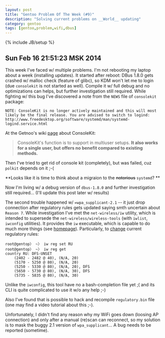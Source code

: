 ```yaml
---
layout: post
title: "Gentoo Problem Of The Week (#9)"
description: "Solving current problems on __World__ updating"
category: gentoo
tags: [gentoo,problem,wifi,dbus]
---
```

{% include JB/setup %}

Sun Feb 16 21:51:23 MSK 2014
----------------------------

This week I've faced w/ multiple problems. I'm not rebooting my laptop about a week (installing updates).
It started after reboot: DBus 1.8.0 gets crashed w/ malloc check (feature of glibc), so KDM won't let me to login
(due `consolekit` is not started as well). Compile it w/ full debug and no optimizations can helps, but further
investigation still required. While fighting w/ this bug I've discovered a note from the `NEWS` file of
`consolekit` package:

    NOTE: ConsoleKit is no longer actively maintained and this will most
    likely be the final release. You are advised to switch to logind:
    http://www.freedesktop.org/software/systemd/man/systemd-logind.service.html

At the Getnoo's wiki [page](http://wiki.gentoo.org/wiki/ConsoleKit) about ConsoleKit:

<blockquote>
ConsoleKit's function is to support in multiuser setups. 
<strong>It also works for a single user, but offers no benefit compared to existing methods.</strong>
</blockquote>

Then I've tried to get rid of console kit (completely), but was failed, cuz `polkit` depends on it ;-(

**Looks like it is time to think about a migraion to the <del>notorious</del> `systemd`? **

Now I'm living w/ a debug version of `dbus-1.8.0` and further investigation still required…
(I'll update this post later w/ results)

The second trouble happened w/ `=wpa_supplicant-2.1` -- it just drop connection after regulatory rules gets
updated saying smth uncertain about `Reason 7`. While investigation I've met the `net-wireless/iw` utility,
which is intended to supersede the `net-wireless/wireless-tools` (with `iwlist`, `iwconfig` utilities).
It provides the `iw` executable, which is capable to do much more things 
(see [homepage](http://wireless.kernel.org/en/users/Documentation/iw)). Particularly, to 
[change](http://wireless.kernel.org/en/developers/Regulatory/CRDA#Using_iw_to_change_regulatory_domains) current
regulatory rules:

    root@gentop〉 ~〉 iw reg set RU
    root@gentop〉 ~〉 iw reg get
    country RU: DFS-UNSET
        (2402 - 2482 @ 40), (N/A, 20)
        (5170 - 5250 @ 80), (N/A, 20)
        (5250 - 5330 @ 80), (N/A, 20), DFS
        (5650 - 5730 @ 80), (N/A, 30), DFS
        (5735 - 5835 @ 80), (N/A, 30)

Unlike the `iwconfig`, this tool have no a bash-completion file yet ;( and its CLI is quite complicated to use it
w/o any help ;-)

Also I've found that is possible to hack and recompile `regulatory.bin` file 
(one may find a video tutorial about this ;-).

Unfortunately, I didn't find any reason why my WiFi goes down (loosing AP connection) and only after a manual 
(re)scan can reconnect, so my solution is to mask the buggy 2.1 version of `wpa_supplicant`… 
A bug needs to be reported (sometime).
